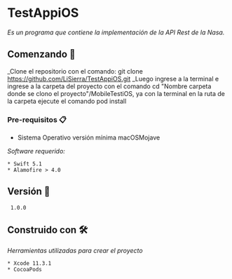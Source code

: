 # TestAppiOS

_Es un programa que contiene la implementación de la API Rest de la Nasa._

## Comenzando 🚀

_Clone el repositorio con el comando: git clone https://github.com/LiSierra/TestAppiOS.git
_Luego ingrese a la terminal e ingrese a la carpeta del proyecto con el comando cd "Nombre carpeta donde se clono el proyecto"/MobileTestiOS, ya con la terminal en la ruta de la carpeta ejecute el comando pod install


### Pre-requisitos 📋

* Sistema Operativo versión mínima macOSMojave

_Software requerido:_

```
* Swift 5.1
* Alamofire > 4.0
```

## Versión 📌

```
 1.0.0
```

## Construido con 🛠️

_Herramientas utilizadas para crear el proyecto_

```
* Xcode 11.3.1
* CocoaPods
```
